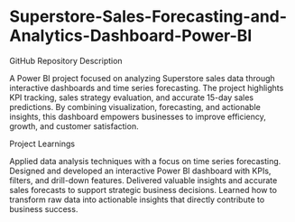 # Superstore-Sales-Forecasting-and-Analytics-Dashboard-Power-BI

GitHub Repository Description

A Power BI project focused on analyzing Superstore sales data through interactive dashboards and time series forecasting. The project highlights KPI tracking, sales strategy evaluation, and accurate 15-day sales predictions. By combining visualization, forecasting, and actionable insights, this dashboard empowers businesses to improve efficiency, growth, and customer satisfaction.

Project Learnings

Applied data analysis techniques with a focus on time series forecasting.
Designed and developed an interactive Power BI dashboard with KPIs, filters, and drill-down features.
Delivered valuable insights and accurate sales forecasts to support strategic business decisions.
Learned how to transform raw data into actionable insights that directly contribute to business success.
